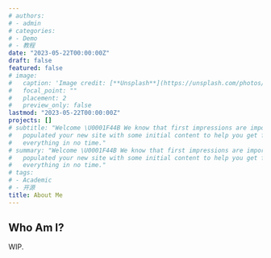 ```yaml
---
# authors:
# - admin
# categories:
# - Demo
# - 教程
date: "2023-05-22T00:00:00Z"
draft: false
featured: false
# image:
#   caption: 'Image credit: [**Unsplash**](https://unsplash.com/photos/CpkOjOcXdUY)'
#   focal_point: ""
#   placement: 2
#   preview_only: false
lastmod: "2023-05-22T00:00:00Z"
projects: []
# subtitle: "Welcome \U0001F44B We know that first impressions are important, so we've
#   populated your new site with some initial content to help you get familiar with
#   everything in no time."
# summary: "Welcome \U0001F44B We know that first impressions are important, so we've
#   populated your new site with some initial content to help you get familiar with
#   everything in no time."
# tags:
# - Academic
# - 开源
title: About Me
---
```


## Who Am I?

WIP.
